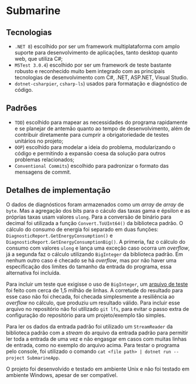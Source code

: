 # Submarine

## Tecnologias

- `.NET 8`) escolhido por ser um framework multiplataforma com amplo suporte
  para desenvolvimento de aplicações, tanto desktop quanto web, que utiliza
  C\#;
- `MSTest 3.0.4`) escolhido por ser um framework de teste bastante robusto e
  reconhecido muito bem integrado com as principais tecnologias de
  desenvolvimento com C\#, .NET, ASP.NET, Visual Studio.
- `dotnet-csharpier`, `csharp-ls`) usados para formatação e diagnóstico de
  código.

## Padrões

- `TDD`) escolhido para mapear as necessidades do programa rapidamente e se
  planejar de antemão quanto ao tempo de desenvolvimento, além de contribuir
  diretamente para cumprir a obrigatoriedade de testes unitários no projeto;
- `OOP`) escolhido para modelar a ideia do problema, modularizando o código e
  permitindo a expansão coesa da solução para outros problemas relacionados;
- `Conventional Commits`) escolhido para padronizar o formato das mensagens de
  commit.

## Detalhes de implementação

O dados de diagnósticos foram armazenados como um _array_ de _array_ de `byte`. Mas
a agregação dos bits para o cáculo das taxas gama e épsilon e as próprias taxas
usam valores `ulong`. Para a conversão de binário para decimal foi utilizada a
função `Convert.ToUInt64()` da biblioteca padrão. O cálculo do
consumo de energia foi separado em duas funções:
`DiagnosticReport.GetEnergyConsumption()` e
`DiagnosticReport.GetEnergyConsumptionBig()`. A primeria, faz o cálculo do
consumo com valores `ulong` e lança uma exceção caso ocorra um _overflow_, já
a segunda faz o cálculo utilizando `BigInteger` da biblioteca padrão. Em nenhum
outro caso é checado se há _overflow_, mas por não haver uma especificação
dos limites do tamanho da entrada do programa, essa alternativa foi incluída.

Para incluir um teste que exigisse o uso de `BigInteger`, um [arquivo de teste](https://github.com/vinicius-toshiyuki/Submarine/blob/main/SubmarineApp.Test/TestData/Dataset2.txt) foi feito com cerca de 1,5 milhão de linhas. A corretude do resultado para esse caso não foi checada, foi checada simplesmente a resiliência ao _overflow_ no cálculo, que produziu um resultado válido. Para incluir esse arquivo no repositório não foi utilizado `git lfs`, para evitar o passo extra de configuração do repositório para um projeto/exemplo tão simples.

Para ler os dados da entrada padrão foi utilizado um `StreamReader` da biblioteca padrão com a _stream_ do arquivo da entrada padrão para permitir ler toda a entrada de uma vez e não engasgar em casos com muitas linhas de entrada, como no exemplo do arquivo acima. Para testar o programa pelo console, foi utilizado o comando `cat <file path> | dotnet run --project SubmarineApp`.

O projeto foi desenvolvido e testado em ambiente Unix e não foi testado em ambiente Windows, apesar de ser compatível.
